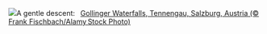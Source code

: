 ![](https://www.bing.com/th?id=OHR.GollingerFalls_EN-GB7103601086_UHD.jpg&w=1000)A gentle descent:&nbsp;&ensp;[Gollinger Waterfalls, Tennengau, Salzburg, Austria (© Frank Fischbach/Alamy Stock Photo)](https://www.bing.com/th?id=OHR.GollingerFalls_EN-GB7103601086_UHD.jpg)
<br><br/>
